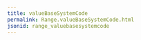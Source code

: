 ```yaml
---
title: valueBaseSystemCode
permalink: Range.valueBaseSystemCode.html
jsonid: range_valuebasesystemcode
---
```

